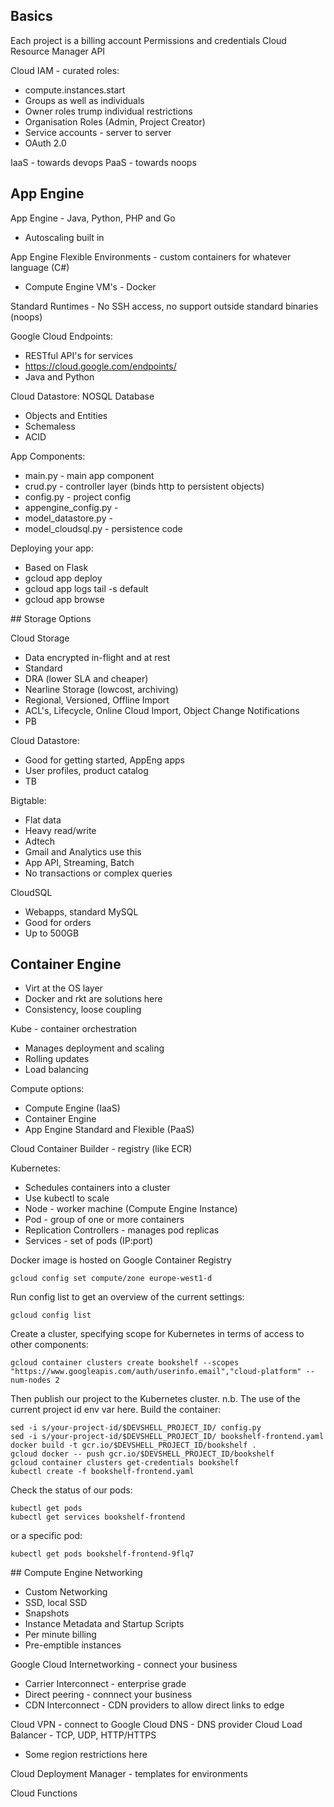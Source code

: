 ## Basics

Each project is a billing account
Permissions and credentials
Cloud Resource Manager API

Cloud IAM - curated roles:
* compute.instances.start
* Groups as well as individuals
* Owner roles trump individual restrictions
* Organisation Roles (Admin, Project Creator)
* Service accounts - server to server
* OAuth 2.0 

IaaS - towards devops
PaaS - towards noops

## App Engine

App Engine - Java, Python, PHP and Go
* Autoscaling built in

App Engine Flexible Environments - custom containers for whatever language (C#)
* Compute Engine VM's - Docker

Standard Runtimes - No SSH access, no support outside standard binaries (noops)

Google Cloud Endpoints:
* RESTful API's for services
* https://cloud.google.com/endpoints/
* Java and Python

Cloud Datastore: NOSQL Database
* Objects and Entities
* Schemaless
* ACID

App Components:
* main.py - main app component
* crud.py - controller layer (binds http to persistent objects)
* config.py - project config
* appengine_config.py - 
* model_datastore.py - 
* model_cloudsql.py - persistence code 

Deploying your app:
* Based on Flask
* gcloud app deploy
* gcloud app logs tail -s default
* gcloud app browse

## Storage Options 

Cloud Storage
* Data encrypted in-flight and at rest
* Standard
* DRA (lower SLA and cheaper)
* Nearline Storage (lowcost, archiving)
* Regional, Versioned, Offline Import
* ACL's, Lifecycle, Online Cloud Import, Object Change Notifications
* PB

Cloud Datastore:
* Good for getting started, AppEng apps
* User profiles, product catalog
* TB

Bigtable:
* Flat data
* Heavy read/write
* Adtech
* Gmail and Analytics use this
* App API, Streaming, Batch
* No transactions or complex queries

CloudSQL
* Webapps, standard MySQL
* Good for orders
* Up to 500GB 

## Container Engine

* Virt at the OS layer
* Docker and rkt are solutions here
* Consistency, loose coupling

Kube - container orchestration
* Manages deployment and scaling
* Rolling updates
* Load balancing

Compute options:
* Compute Engine (IaaS)
* Container Engine
* App Engine Standard and Flexible (PaaS)

Cloud Container Builder - registry (like ECR)

Kubernetes:
* Schedules containers into a cluster
* Use kubectl to scale
* Node - worker machine (Compute Engine Instance)
* Pod - group of one or more containers
* Replication Controllers - manages pod replicas
* Services - set of pods (IP:port)

Docker image is hosted on Google Container Registry

```
gcloud config set compute/zone europe-west1-d
```

Run config list to get an overview of the current settings:

```
gcloud config list
```

Create a cluster, specifying scope for Kubernetes in terms of access to other components:

```
gcloud container clusters create bookshelf --scopes "https://www.googleapis.com/auth/userinfo.email","cloud-platform" --num-nodes 2
```

Then publish our project to the Kubernetes cluster. n.b. The use of the current project id env var here. Build the container:

```
sed -i s/your-project-id/$DEVSHELL_PROJECT_ID/ config.py
sed -i s/your-project-id/$DEVSHELL_PROJECT_ID/ bookshelf-frontend.yaml
docker build -t gcr.io/$DEVSHELL_PROJECT_ID/bookshelf .
gcloud docker -- push gcr.io/$DEVSHELL_PROJECT_ID/bookshelf
gcloud container clusters get-credentials bookshelf
kubectl create -f bookshelf-frontend.yaml
```

Check the status of our pods:

```
kubectl get pods
kubectl get services bookshelf-frontend
```

or a specific pod:

```
kubectl get pods bookshelf-frontend-9flq7
```

## Compute Engine Networking

* Custom Networking
* SSD, local SSD
* Snapshots
* Instance Metadata and Startup Scripts
* Per minute billing
* Pre-emptible instances

Google Cloud Internetworking - connect your business
* Carrier Interconnect - enterprise grade
* Direct peering - connnect your business
* CDN Interconnect - CDN providers to allow direct links to edge

Cloud VPN - connect to Google
Cloud DNS - DNS provider
Cloud Load Balancer - TCP, UDP, HTTP/HTTPS
* Some region restrictions here

Cloud Deployment Manager - templates for environments

Cloud Functions
